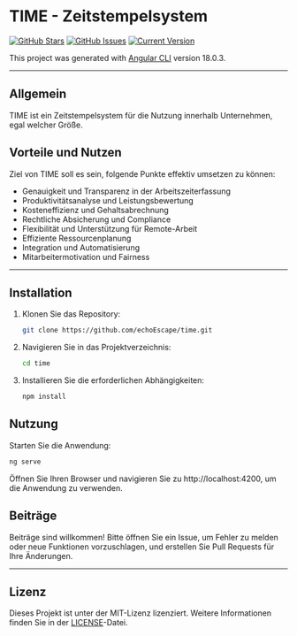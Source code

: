 # TIME - Zeitstempelsystem

[![GitHub Stars](https://img.shields.io/github/stars/echoEscape/time.svg)](https://github.com/echoEscape/time/stargazers) [![GitHub Issues](https://img.shields.io/github/issues/echoEscape/time.svg)](https://github.com/echoEscape/time/issues) [![Current Version](https://img.shields.io/badge/version-0.0.0-yellow.svg)](https://github.com/echoEscape/time)

This project was generated with [Angular CLI](https://github.com/angular/angular-cli) version 18.0.3.

---

## Allgemein

TIME ist ein Zeitstempelsystem für die Nutzung innerhalb Unternehmen, egal welcher Größe.

## Vorteile und Nutzen

Ziel von TIME soll es sein, folgende Punkte effektiv umsetzen zu können:
- Genauigkeit und Transparenz in der Arbeitszeiterfassung
- Produktivitätsanalyse und Leistungsbewertung
- Kosteneffizienz und Gehaltsabrechnung
- Rechtliche Absicherung und Compliance
- Flexibilität und Unterstützung für Remote-Arbeit
- Effiziente Ressourcenplanung
- Integration und Automatisierung
- Mitarbeitermotivation und Fairness

---

## Installation

1. Klonen Sie das Repository:
   ```bash
   git clone https://github.com/echoEscape/time.git
   ```

2. Navigieren Sie in das Projektverzeichnis:
    ```bash
    cd time
    ```

3. Installieren Sie die erforderlichen Abhängigkeiten:
    ```bash
    npm install
    ```

## Nutzung

Starten Sie die Anwendung:
```bash
ng serve
```

Öffnen Sie Ihren Browser und navigieren Sie zu http://localhost:4200, um die Anwendung zu verwenden.

## Beiträge

Beiträge sind willkommen! Bitte öffnen Sie ein Issue, um Fehler zu melden oder neue Funktionen vorzuschlagen, und erstellen Sie Pull Requests für Ihre Änderungen.

---

## Lizenz

Dieses Projekt ist unter der MIT-Lizenz lizenziert. Weitere Informationen finden Sie in der [LICENSE](LICENSE.md)-Datei.